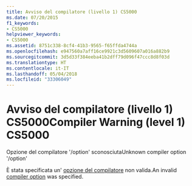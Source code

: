 ```yaml
---
title: Avviso del compilatore (livello 1) CS5000
ms.date: 07/20/2015
f1_keywords:
- CS5000
helpviewer_keywords:
- CS5000
ms.assetid: 8751c338-8cf4-41b3-9565-f65ffda4744a
ms.openlocfilehash: e947560a7aff16ce9921c3d5609607a016a882b9
ms.sourcegitcommit: 3d5d33f384eeba41b2dff79d096f47ccc8d8f03d
ms.translationtype: HT
ms.contentlocale: it-IT
ms.lasthandoff: 05/04/2018
ms.locfileid: "33306049"
---
```

# <a name="compiler-warning-level-1-cs5000"></a><span data-ttu-id="6eda8-102">Avviso del compilatore (livello 1) CS5000</span><span class="sxs-lookup"><span data-stu-id="6eda8-102">Compiler Warning (level 1) CS5000</span></span>
<span data-ttu-id="6eda8-103">Opzione del compilatore '/option' sconosciuta</span><span class="sxs-lookup"><span data-stu-id="6eda8-103">Unknown compiler option '/option'</span></span>  
  
 <span data-ttu-id="6eda8-104">È stata specificata un' [opzione del compilatore](../../csharp/language-reference/compiler-options/index.md) non valida.</span><span class="sxs-lookup"><span data-stu-id="6eda8-104">An invalid [compiler option](../../csharp/language-reference/compiler-options/index.md) was specified.</span></span>

